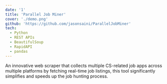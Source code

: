 ```yaml
---
date: '1'
title: 'Parallel Job Miner'
cover: './demo.png'
github: 'https://github.com/jasonsaini/ParallelJobMiner'
tech:
  - Python
  - REST APIs
  - BeautifulSoup
  - RapidAPI
  - pandas
---
```


An innovative web scraper that collects multiple CS-related job apps across multiple platforms by fetching real-time job listings, this tool significantly simplifies and speeds up the job hunting process.